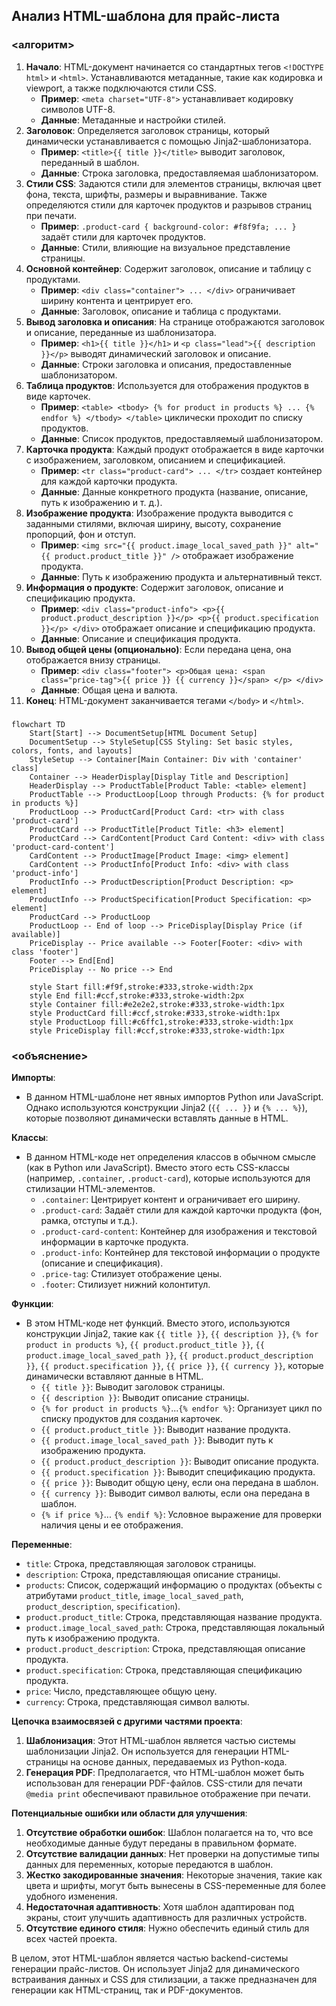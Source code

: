 ## Анализ HTML-шаблона для прайс-листа

### <алгоритм>

1.  **Начало**: HTML-документ начинается со стандартных тегов `<!DOCTYPE html>` и `<html>`. Устанавливаются метаданные, такие как кодировка и viewport, а также подключаются стили CSS.
    *   **Пример**: `<meta charset="UTF-8">` устанавливает кодировку символов UTF-8.
    *   **Данные**: Метаданные и настройки стилей.
2.  **Заголовок**: Определяется заголовок страницы, который динамически устанавливается с помощью Jinja2-шаблонизатора.
    *   **Пример**: `<title>{{ title }}</title>` выводит заголовок, переданный в шаблон.
    *   **Данные**:  Строка заголовка, предоставляемая шаблонизатором.
3.  **Стили CSS**: Задаются стили для элементов страницы, включая цвет фона, текста, шрифты, размеры и выравнивание. Также определяются стили для карточек продуктов и разрывов страниц при печати.
    *   **Пример**: `.product-card { background-color: #f8f9fa; ... }` задаёт стили для карточек продуктов.
    *   **Данные**: Стили, влияющие на визуальное представление страницы.
4.  **Основной контейнер**: Содержит заголовок, описание и таблицу с продуктами.
    *   **Пример**: `<div class="container"> ... </div>`  ограничивает ширину контента и центрирует его.
    *   **Данные**: Заголовок, описание и таблица с продуктами.
5.  **Вывод заголовка и описания**: На странице отображаются заголовок и описание, переданные из шаблонизатора.
    *   **Пример**: `<h1>{{ title }}</h1>` и `<p class="lead">{{ description }}</p>` выводят динамический заголовок и описание.
    *   **Данные**: Строки заголовка и описания, предоставленные шаблонизатором.
6.  **Таблица продуктов**: Используется для отображения продуктов в виде карточек.
    *   **Пример**: `<table> <tbody> {% for product in products %} ... {% endfor %} </tbody> </table>`  циклически проходит по списку продуктов.
    *   **Данные**: Список продуктов, предоставляемый шаблонизатором.
7.  **Карточка продукта**: Каждый продукт отображается в виде карточки с изображением, заголовком, описанием и спецификацией.
    *   **Пример**: `<tr class="product-card"> ... </tr>` создает контейнер для каждой карточки продукта.
    *   **Данные**: Данные конкретного продукта (название, описание, путь к изображению и т. д.).
8.  **Изображение продукта**:  Изображение продукта выводится с заданными стилями, включая ширину, высоту, сохранение пропорций, фон и отступ.
    *   **Пример**: `<img src="{{ product.image_local_saved_path }}" alt="{{ product.product_title }}" />` отображает изображение продукта.
    *   **Данные**: Путь к изображению продукта и альтернативный текст.
9.  **Информация о продукте**: Содержит заголовок, описание и спецификацию продукта.
    *   **Пример**: `<div class="product-info"> <p>{{ product.product_description }}</p> <p>{{ product.specification }}</p> </div>` отображает описание и спецификацию продукта.
    *   **Данные**: Описание и спецификация продукта.
10. **Вывод общей цены (опционально)**: Если передана цена, она отображается внизу страницы.
    *   **Пример**: `<div class="footer"> <p>Общая цена: <span class="price-tag">{{ price }} {{ currency }}</span> </p> </div>`
    *   **Данные**: Общая цена и валюта.
11. **Конец**: HTML-документ заканчивается тегами `</body>` и `</html>`.

### <mermaid>

```mermaid
flowchart TD
    Start[Start] --> DocumentSetup[HTML Document Setup]
    DocumentSetup --> StyleSetup[CSS Styling: Set basic styles, colors, fonts, and layouts]
    StyleSetup --> Container[Main Container: Div with 'container' class]
    Container --> HeaderDisplay[Display Title and Description]
    HeaderDisplay --> ProductTable[Product Table: <table> element]
    ProductTable --> ProductLoop[Loop through Products: {% for product in products %}]
    ProductLoop --> ProductCard[Product Card: <tr> with class 'product-card']
    ProductCard --> ProductTitle[Product Title: <h3> element]
    ProductCard --> CardContent[Product Card Content: <div> with class 'product-card-content']
    CardContent --> ProductImage[Product Image: <img> element]
    CardContent --> ProductInfo[Product Info: <div> with class 'product-info']
    ProductInfo --> ProductDescription[Product Description: <p> element]
    ProductInfo --> ProductSpecification[Product Specification: <p> element]
    ProductCard --> ProductLoop
    ProductLoop -- End of loop --> PriceDisplay[Display Price (if available)]
    PriceDisplay -- Price available --> Footer[Footer: <div> with class 'footer']
    Footer --> End[End]
    PriceDisplay -- No price --> End

    style Start fill:#f9f,stroke:#333,stroke-width:2px
    style End fill:#ccf,stroke:#333,stroke-width:2px
    style Container fill:#e2e2e2,stroke:#333,stroke-width:1px
    style ProductCard fill:#ccf,stroke:#333,stroke-width:1px
    style ProductLoop fill:#c6ffc1,stroke:#333,stroke-width:1px
    style PriceDisplay fill:#ccf,stroke:#333,stroke-width:1px
```

### <объяснение>

**Импорты**:
*   В данном HTML-шаблоне нет явных импортов Python или JavaScript. Однако используются конструкции Jinja2 (`{{ ... }}` и `{% ... %}`), которые позволяют динамически вставлять данные в HTML.

**Классы**:
*   В данном HTML-коде нет определения классов в обычном смысле (как в Python или JavaScript). Вместо этого есть CSS-классы (например, `.container`, `.product-card`), которые используются для стилизации HTML-элементов.
    *   `.container`:  Центрирует контент и ограничивает его ширину.
    *   `.product-card`: Задаёт стили для каждой карточки продукта (фон, рамка, отступы и т.д.).
    *   `.product-card-content`: Контейнер для изображения и текстовой информации в карточке продукта.
    *   `.product-info`:  Контейнер для текстовой информации о продукте (описание и спецификация).
    *   `.price-tag`:  Стилизует отображение цены.
    *   `.footer`:  Стилизует нижний колонтитул.

**Функции**:
*   В этом HTML-коде нет функций. Вместо этого, используются конструкции Jinja2, такие как `{{ title }}`, `{{ description }}`,  `{% for product in products %}`, `{{ product.product_title }}`, `{{ product.image_local_saved_path }}`, `{{ product.product_description }}`, `{{ product.specification }}`,  `{{ price }}`, `{{ currency }}`, которые динамически вставляют данные в HTML.
    *  `{{ title }}`:  Выводит заголовок страницы.
    *   `{{ description }}`:  Выводит описание страницы.
    *   `{% for product in products %}`...`{% endfor %}`:  Организует цикл по списку продуктов для создания карточек.
    *   `{{ product.product_title }}`: Выводит название продукта.
    *   `{{ product.image_local_saved_path }}`: Выводит путь к изображению продукта.
    *   `{{ product.product_description }}`: Выводит описание продукта.
    *   `{{ product.specification }}`: Выводит спецификацию продукта.
    *   `{{ price }}`:  Выводит общую цену, если она передана в шаблон.
    *   `{{ currency }}`: Выводит символ валюты, если она передана в шаблон.
    *   `{% if price %}`... `{% endif %}`: Условное выражение для проверки наличия цены и ее отображения.

**Переменные**:
*   `title`: Строка, представляющая заголовок страницы.
*   `description`: Строка, представляющая описание страницы.
*   `products`: Список, содержащий информацию о продуктах (объекты с атрибутами `product_title`, `image_local_saved_path`, `product_description`, `specification`).
*   `product.product_title`:  Строка, представляющая название продукта.
*   `product.image_local_saved_path`:  Строка, представляющая локальный путь к изображению продукта.
*   `product.product_description`:  Строка, представляющая описание продукта.
*   `product.specification`:  Строка, представляющая спецификацию продукта.
*   `price`:  Число, представляющее общую цену.
*   `currency`: Строка, представляющая символ валюты.

**Цепочка взаимосвязей с другими частями проекта**:

1.  **Шаблонизация**: Этот HTML-шаблон является частью системы шаблонизации Jinja2. Он используется для генерации HTML-страницы на основе данных, передаваемых из Python-кода.
2.  **Генерация PDF**: Предполагается, что HTML-шаблон может быть использован для генерации PDF-файлов. CSS-стили для печати `@media print` обеспечивают правильное отображение при печати.

**Потенциальные ошибки или области для улучшения**:

1.  **Отсутствие обработки ошибок**: Шаблон полагается на то, что все необходимые данные будут переданы в правильном формате.
2.  **Отсутствие валидации данных**: Нет проверки на допустимые типы данных для переменных, которые передаются в шаблон.
3.  **Жестко закодированные значения**: Некоторые значения, такие как цвета и шрифты, могут быть вынесены в CSS-переменные для более удобного изменения.
4.  **Недостаточная адаптивность**: Хотя шаблон адаптирован под экраны, стоит улучшить адаптивность для различных устройств.
5.  **Отсутствие единого стиля**: Нужно обеспечить единый стиль для всех частей проекта.

В целом, этот HTML-шаблон является частью backend-системы генерации прайс-листов. Он использует Jinja2 для динамического встраивания данных и CSS для стилизации, а также предназначен для генерации как HTML-страниц, так и PDF-документов.